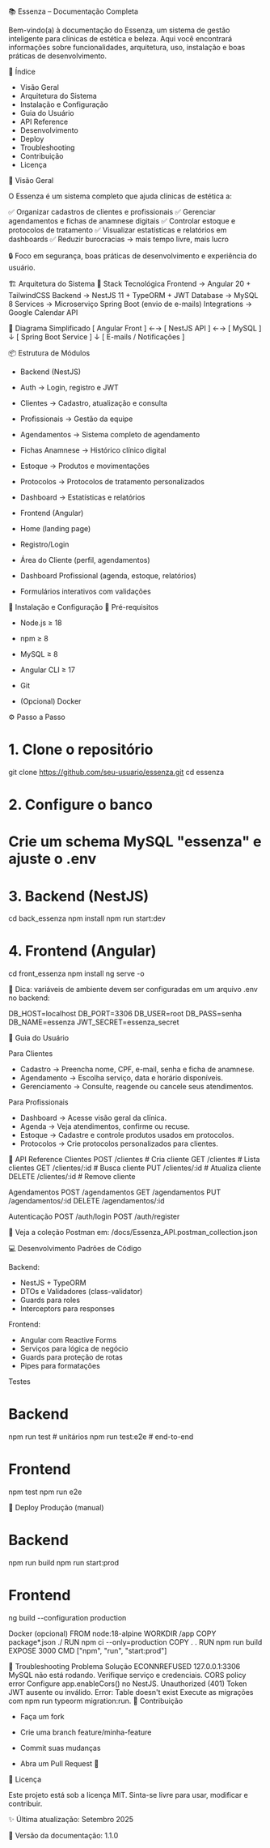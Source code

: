 📚 Essenza – Documentação Completa

Bem-vindo(a) à documentação do Essenza, um sistema de gestão inteligente para clínicas de estética e beleza.
Aqui você encontrará informações sobre funcionalidades, arquitetura, uso, instalação e boas práticas de desenvolvimento.

📖 Índice

- Visão Geral
- Arquitetura do Sistema
- Instalação e Configuração
- Guia do Usuário
- API Reference
- Desenvolvimento
- Deploy
- Troubleshooting
- Contribuição
- Licença


🎯 Visão Geral

O Essenza é um sistema completo que ajuda clínicas de estética a:

✅ Organizar cadastros de clientes e profissionais
✅ Gerenciar agendamentos e fichas de anamnese digitais
✅ Controlar estoque e protocolos de tratamento
✅ Visualizar estatísticas e relatórios em dashboards
✅ Reduzir burocracias → mais tempo livre, mais lucro

🔒 Foco em segurança, boas práticas de desenvolvimento e experiência do usuário.


🏗️ Arquitetura do Sistema
🔧 Stack Tecnológica
Frontend  → Angular 20 + TailwindCSS
Backend   → NestJS 11 + TypeORM + JWT
Database  → MySQL 8
Services  → Microserviço Spring Boot (envio de e-mails)
Integrations → Google Calendar API


🔎 Diagrama Simplificado
[ Angular Front ] ←→ [ NestJS API ] ←→ [ MySQL ]
                          ↓
                 [ Spring Boot Service ]
                          ↓
                [ E-mails / Notificações ]


📦 Estrutura de Módulos

- Backend (NestJS)

- Auth → Login, registro e JWT

- Clientes → Cadastro, atualização e consulta

- Profissionais → Gestão da equipe

- Agendamentos → Sistema completo de agendamento

- Fichas Anamnese → Histórico clínico digital

- Estoque → Produtos e movimentações

- Protocolos → Protocolos de tratamento personalizados

- Dashboard → Estatísticas e relatórios

- Frontend (Angular)

- Home (landing page)

- Registro/Login

- Área do Cliente (perfil, agendamentos)

- Dashboard Profissional (agenda, estoque, relatórios)

- Formulários interativos com validações


🚀 Instalação e Configuração
🔑 Pré-requisitos

- Node.js ≥ 18

- npm ≥ 8

- MySQL ≥ 8

- Angular CLI ≥ 17

- Git

- (Opcional) Docker

⚙️ Passo a Passo
# 1. Clone o repositório
git clone https://github.com/seu-usuario/essenza.git
cd essenza

# 2. Configure o banco
# Crie um schema MySQL "essenza" e ajuste o .env

# 3. Backend (NestJS)
cd back_essenza
npm install
npm run start:dev

# 4. Frontend (Angular)
cd front_essenza
npm install
ng serve -o


📌 Dica: variáveis de ambiente devem ser configuradas em um arquivo .env no backend:

DB_HOST=localhost
DB_PORT=3306
DB_USER=root
DB_PASS=senha
DB_NAME=essenza
JWT_SECRET=essenza_secret

👥 Guia do Usuário

Para Clientes

- Cadastro → Preencha nome, CPF, e-mail, senha e ficha de anamnese.
- Agendamento → Escolha serviço, data e horário disponíveis.
- Gerenciamento → Consulte, reagende ou cancele seus atendimentos.

Para Profissionais

- Dashboard → Acesse visão geral da clínica.
- Agenda → Veja atendimentos, confirme ou recuse.
- Estoque → Cadastre e controle produtos usados em protocolos.
- Protocolos → Crie protocolos personalizados para clientes.

🔌 API Reference
Clientes
POST   /clientes         # Cria cliente
GET    /clientes         # Lista clientes
GET    /clientes/:id     # Busca cliente
PUT    /clientes/:id     # Atualiza cliente
DELETE /clientes/:id     # Remove cliente

Agendamentos
POST   /agendamentos
GET    /agendamentos
PUT    /agendamentos/:id
DELETE /agendamentos/:id

Autenticação
POST /auth/login
POST /auth/register



📌 Veja a coleção Postman em: /docs/Essenza_API.postman_collection.json

💻 Desenvolvimento
Padrões de Código

Backend:

- NestJS + TypeORM
- DTOs e Validadores (class-validator)
- Guards para roles
- Interceptors para responses

Frontend:

- Angular com Reactive Forms
- Serviços para lógica de negócio
- Guards para proteção de rotas
- Pipes para formatações

Testes
# Backend
npm run test         # unitários
npm run test:e2e     # end-to-end

# Frontend
npm test
npm run e2e

🚀 Deploy
Produção (manual)
# Backend
npm run build
npm run start:prod

# Frontend
ng build --configuration production

Docker (opcional)
FROM node:18-alpine
WORKDIR /app
COPY package*.json ./
RUN npm ci --only=production
COPY . .
RUN npm run build
EXPOSE 3000
CMD ["npm", "run", "start:prod"]

🔧 Troubleshooting
Problema	Solução
ECONNREFUSED 127.0.0.1:3306	MySQL não está rodando. Verifique serviço e credenciais.
CORS policy error	Configure app.enableCors() no NestJS.
Unauthorized (401)	Token JWT ausente ou inválido.
Error: Table doesn't exist	Execute as migrações com npm run typeorm migration:run.
🤝 Contribuição

- Faça um fork

- Crie uma branch feature/minha-feature

- Commit suas mudanças

- Abra um Pull Request 🚀

📄 Licença

Este projeto está sob a licença MIT.
Sinta-se livre para usar, modificar e contribuir.

✨ Última atualização: Setembro 2025

📌 Versão da documentação: 1.1.0


